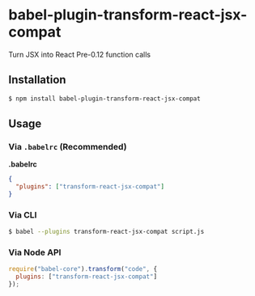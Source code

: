 # babel-plugin-transform-react-jsx-compat

Turn JSX into React Pre-0.12 function calls

## Installation

```sh
$ npm install babel-plugin-transform-react-jsx-compat
```

## Usage

### Via `.babelrc` (Recommended)

**.babelrc**

```json
{
  "plugins": ["transform-react-jsx-compat"]
}
```

### Via CLI

```sh
$ babel --plugins transform-react-jsx-compat script.js
```

### Via Node API

```javascript
require("babel-core").transform("code", {
  plugins: ["transform-react-jsx-compat"]
});
```
